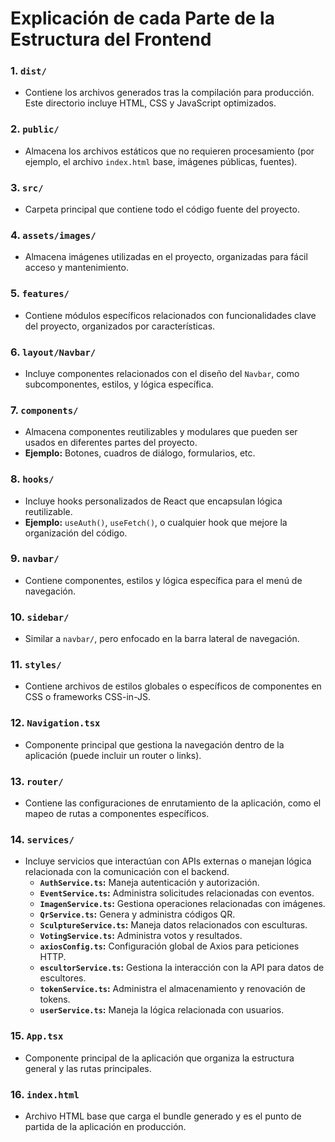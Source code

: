 # Explicación de cada Parte de la Estructura del Frontend

### **1. `dist/`**
- Contiene los archivos generados tras la compilación para producción. Este directorio incluye HTML, CSS y JavaScript optimizados.

### **2. `public/`**
- Almacena los archivos estáticos que no requieren procesamiento (por ejemplo, el archivo `index.html` base, imágenes públicas, fuentes).

### **3. `src/`**
- Carpeta principal que contiene todo el código fuente del proyecto.

### **4. `assets/images/`**
- Almacena imágenes utilizadas en el proyecto, organizadas para fácil acceso y mantenimiento.

### **5. `features/`**
- Contiene módulos específicos relacionados con funcionalidades clave del proyecto, organizados por características.

### **6. `layout/Navbar/`**
- Incluye componentes relacionados con el diseño del `Navbar`, como subcomponentes, estilos, y lógica específica.

### **7. `components/`**
- Almacena componentes reutilizables y modulares que pueden ser usados en diferentes partes del proyecto.
- **Ejemplo:** Botones, cuadros de diálogo, formularios, etc.

### **8. `hooks/`**
- Incluye hooks personalizados de React que encapsulan lógica reutilizable.
- **Ejemplo:** `useAuth()`, `useFetch()`, o cualquier hook que mejore la organización del código.

### **9. `navbar/`**
- Contiene componentes, estilos y lógica específica para el menú de navegación.

### **10. `sidebar/`**
- Similar a `navbar/`, pero enfocado en la barra lateral de navegación.

### **11. `styles/`**
- Contiene archivos de estilos globales o específicos de componentes en CSS o frameworks CSS-in-JS.

### **12. `Navigation.tsx`**
- Componente principal que gestiona la navegación dentro de la aplicación (puede incluir un router o links).

### **13. `router/`**
- Contiene las configuraciones de enrutamiento de la aplicación, como el mapeo de rutas a componentes específicos.

### **14. `services/`**
- Incluye servicios que interactúan con APIs externas o manejan lógica relacionada con la comunicación con el backend.
  - **`AuthService.ts`:** Maneja autenticación y autorización.
  - **`EventService.ts`:** Administra solicitudes relacionadas con eventos.
  - **`ImagenService.ts`:** Gestiona operaciones relacionadas con imágenes.
  - **`QrService.ts`:** Genera y administra códigos QR.
  - **`SculptureService.ts`:** Maneja datos relacionados con esculturas.
  - **`VotingService.ts`:** Administra votos y resultados.
  - **`axiosConfig.ts`:** Configuración global de Axios para peticiones HTTP.
  - **`escultorService.ts`:** Gestiona la interacción con la API para datos de escultores.
  - **`tokenService.ts`:** Administra el almacenamiento y renovación de tokens.
  - **`userService.ts`:** Maneja la lógica relacionada con usuarios.

### **15. `App.tsx`**
- Componente principal de la aplicación que organiza la estructura general y las rutas principales.

### **16. `index.html`**
- Archivo HTML base que carga el bundle generado y es el punto de partida de la aplicación en producción.
